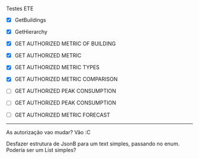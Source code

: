 Testes ETE

- [x] GetBuildings 
- [x] GetHierarchy
- [x] GET AUTHORIZED METRIC OF BUILDING 
- [x] GET AUTHORIZED METRIC 
- [x] GET AUTHORIZED METRIC TYPES 
- [x] GET AUTHORIZED METRIC COMPARISON
- [ ] GET AUTHORIZED PEAK CONSUMPTION 
- [ ] GET AUTHORIZED PEAK CONSUMPTION 
- [ ] GET AUTHORIZED METRIC FORECAST 


----------------

As autorização vao mudar? 
Vão :C 


Desfazer estrutura de JsonB para um text simples, passando no enum.
Poderia ser um List simples? 
